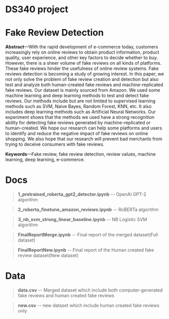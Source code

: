 # DS340 project 
# **Fake Review Detection**

**Abstract**—With the rapid development of e-commerce today, customers increasingly rely on online reviews to obtain product information, product quality, user experience, and other key factors to decide whether to buy. However, there is a sheer volume of fake reviews on all kinds of platforms. These fake reviews hinder the usefulness of online review systems. Fake reviews detection is becoming a study of growing interest. In this paper, we not only solve the problem of fake review creation and detection but also test and analyze both human-created fake reviews and machine-replicated fake reviews. Our dataset is mainly sourced from Amazon. We used some machine learning and deep learning methods to test and detect fake reviews. Our methods include but are not limited to supervised learning methods such as SVM, Naive Bayes, Random Forest, KNN, etc. It also includes deep learning methods such as Artificial Neural Networks. Our experiment shows that the methods we used have a strong recognition ability for detecting fake reviews generated by machine-replicated or human-created. We hope our research can help some platforms and users to identify and reduce the negative impact of fake reviews on online shopping. We also hope that our research will prevent bad merchants from trying to deceive consumers with fake reviews.


**Keywords**—Fake review, fake review detection, review values, machine learning, deep learning, e-commerce.





# Docs
>**1_pretrained_roberta_gpt2_detector.ipynb** -- OpenAI GPT-2 algorithm 

>**2_roberta_finetune_amazon_reviews.ipynb** -- RoBERTa algorithm

>**3_nb_svm_strong_linear_baseline.ipynb** -- NB Logistic SVM algorithm

>**FinalReportMerge.ipynb** -- Final report of the merged dataset(Full dataset)

>**FinalReportNew.ipynb** -- Final report of the Human created fake review dataset(New dataset)







# Data
>**data.csv** -- Merged dataset which include both computer-generated fake reviews and human created fake reviews

>**new.csv** -- new dataset which include human created fake reviews only

